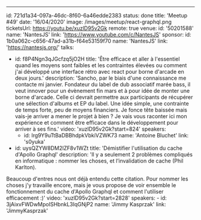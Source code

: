 ---

id: 721d1a34-097a-46dc-8f60-6a46edde2383
status: done
title: 'Meetup #49'
date: '16/04/2020'
image: /images/meetup/react-graphql.png
ticketsUrl: https://youtu.be/xuzlD95v2Gk
remote: true
venue:
id: '50201588'
name: 'NantesJS'
link: 'https://www.youtube.com/c/NantesJS'
sponsor:
id: 1b0a062c-c656-47ad-a31b-f64e53159f70
name: 'NantesJS'
link: 'https://nantesjs.org/'
talks:

- id: f8P4Ngn3qJGcfzq5jO2H
  title: 'Être efficace et aller à l&#x27;essentiel quand les moyens sont faibles et les contraintes élevées ou comment j&#x27;ai développé une interface rétro avec react pour borne d&#x27;arcade en deux jours.'
  description: 'Sancho, par le biais d&#x27;une connaissance me contacte mi janvier. Fondateur du label de dub associatif marée bass, il veut innover pour un évènement fin mars et à pour idée de monter une borne d&#x27;arcade. Celle ci devrait permettre aux participants de récupérer une sélection d&#x27;albums et EP du label. Une idée simple, une contrainte de temps forte, peu de moyens financiers. Je fonce tête baissée mais vais-je arriver a mener le projet à bien ? Je vais vous raconter ici mon expérience et comment être efficace dans le développement pour arriver à ses fins.'
  video: 'xuzlD95v2Gk?start=824'
  speakers:
    - id: lrg9Y9uTtBaDBBhdpkVbkiVZWK73
      name: 'Antoine Bluchet'
      link: 's0yuka'
- id: uysQZYW8DM2lZF8v1WZt
  title: 'Démistifier l&#x27;utilisation du cache d&#x27;Apollo Graphql'
  description: 'Il y a seulement 2 problèmes compliqués en informatique : nommer les choses, et l’invalidation de cache (Phil Karlton).

Beaucoup d&#x27;entres nous ont déjà entendu cette citation. Pour nommer les choses j&#x27;y travaille encore, mais je vous propose de voir ensemble le fonctionnement du cache d&#x27;Apollo Graphql et comment l&#x27;utiliser efficacement :)'
video: 'xuzlD95v2Gk?start=2828'
speakers: -
id: 3jAixvFWDwMpoISHbnkL3IqGNjP2
name: 'Jimmy Kasprzak'
link: 'JimmyKasprzak'
